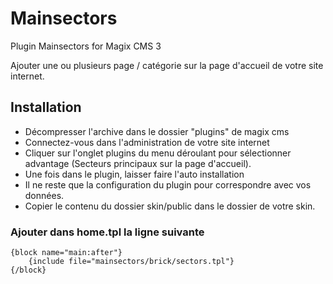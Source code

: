 # Mainsectors
Plugin Mainsectors for Magix CMS 3

Ajouter une ou plusieurs page / catégorie sur la page d'accueil de votre site internet.

## Installation
 * Décompresser l'archive dans le dossier "plugins" de magix cms
 * Connectez-vous dans l'administration de votre site internet
 * Cliquer sur l'onglet plugins du menu déroulant pour sélectionner advantage (Secteurs principaux sur la page d'accueil).
 * Une fois dans le plugin, laisser faire l'auto installation
 * Il ne reste que la configuration du plugin pour correspondre avec vos données.
 * Copier le contenu du dossier skin/public dans le dossier de votre skin.

### Ajouter dans home.tpl la ligne suivante

```smarty
{block name="main:after"}
    {include file="mainsectors/brick/sectors.tpl"}
{/block}
````